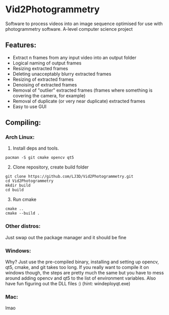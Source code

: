 # Vid2Photogrammetry
Software to process videos into an image sequence optimised for use with photogrammetry software. 
A-level computer science project

## Features:
* Extract n frames from any input video into an output folder
* Logical naming of output frames
* Resizing extracted frames
* Deleting unacceptably blurry extracted frames
* Resizing of extracted frames
* Denoising of extracted frames
* Removal of "outlier" extracted frames (frames where something is covering the camera, for example)
* Removal of duplicate (or very near duplicate) extracted frames
* Easy to use GUI

## Compiling:
### Arch Linux:
1. Install deps and tools.
```pacman -Syu
pacman -S git cmake opencv qt5
```
2. Clone repository, create build folder
```
git clone https://github.com/LJ3D/Vid2Photogrammetry.git
cd Vid2Photogrammetry 
mkdir build
cd build
```
3. Run cmake
```
cmake ..
cmake --build .
```
### Other distros:
Just swap out the package manager and it should be fine

### Windows:
Why? Just use the pre-compiled binary, installing and setting up opencv, qt5, cmake, and git takes too long.
If you really want to compile it on windows though, the steps are pretty much the same but you have to mess around adding opencv and qt5 to the list of environment variables. Also have fun figuring out the DLL files :) (hint: windeployqt.exe)

### Mac:
lmao
